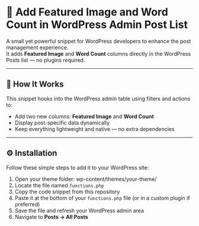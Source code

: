 # 🎁 Add Featured Image and Word Count in WordPress Admin Post List

A small yet powerful snippet for WordPress developers to enhance the post management experience.  
It adds **Featured Image** and **Word Count** columns directly in the WordPress Posts list — no plugins required.

---

## 🧩 How It Works

This snippet hooks into the WordPress admin table using filters and actions to:

- Add two new columns: **Featured Image** and **Word Count**  
- Display post-specific data dynamically  
- Keep everything lightweight and native — no extra dependencies

---

## ⚙️ Installation

Follow these simple steps to add it to your WordPress site:

1. Open your theme folder:
wp-content/themes/your-theme/
2. Locate the file named `functions.php`
3. Copy the code snippet from this repository
4. Paste it at the bottom of your `functions.php` file (or in a custom plugin if preferred)
5. Save the file and refresh your WordPress admin area
6. Navigate to **Posts → All Posts**
